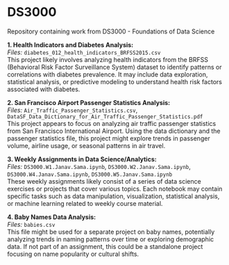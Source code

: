 # DS3000
Repository containing work from DS3000 - Foundations of Data Science

**1. Health Indicators and Diabetes Analysis:**  
  *Files:* `diabetes_012_health_indicators_BRFSS2015.csv`  
  This project likely involves analyzing health indicators from the BRFSS (Behavioral Risk Factor Surveillance System) dataset to identify patterns or correlations with diabetes prevalence. It may include data exploration, statistical analysis, or predictive modeling to understand health risk factors associated with diabetes.

**2. San Francisco Airport Passenger Statistics Analysis:**  
  *Files:* `Air_Traffic_Passenger_Statistics.csv`, `DataSF_Data_Dictionary_for_Air_Traffic_Passenger_Statistics.pdf`  
  This project appears to focus on analyzing air traffic passenger statistics from San Francisco International Airport. Using the data dictionary and the passenger statistics file, this project might explore trends in passenger volume, airline usage, or seasonal patterns in air travel.

**3. Weekly Assignments in Data Science/Analytics:**  
  *Files:* `DS3000.W1.Janav.Sama.ipynb`, `DS3000.W2.Janav.Sama.ipynb`, `DS3000.W4.Janav.Sama.ipynb`, `DS3000.W5.Janav.Sama.ipynb`  
  These weekly assignments likely consist of a series of data science exercises or projects that cover various topics. Each notebook may contain specific tasks such as data manipulation, visualization, statistical analysis, or machine learning related to weekly course material.

**4. Baby Names Data Analysis:**  
  *Files:* `babies.csv`  
  This file might be used for a separate project on baby names, potentially analyzing trends in naming patterns over time or exploring demographic data. If not part of an assignment, this could be a standalone project focusing on name popularity or cultural shifts.
